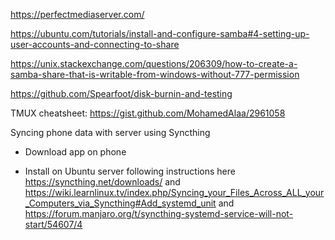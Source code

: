 
https://perfectmediaserver.com/

https://ubuntu.com/tutorials/install-and-configure-samba#4-setting-up-user-accounts-and-connecting-to-share

https://unix.stackexchange.com/questions/206309/how-to-create-a-samba-share-that-is-writable-from-windows-without-777-permission

https://github.com/Spearfoot/disk-burnin-and-testing

TMUX cheatsheet: https://gist.github.com/MohamedAlaa/2961058


Syncing phone data with server using Syncthing

- Download app on phone

- Install on Ubuntu server following instructions here https://syncthing.net/downloads/ and https://wiki.learnlinux.tv/index.php/Syncing_your_Files_Across_ALL_your_Computers_via_Syncthing#Add_systemd_unit and https://forum.manjaro.org/t/syncthing-systemd-service-will-not-start/54607/4


